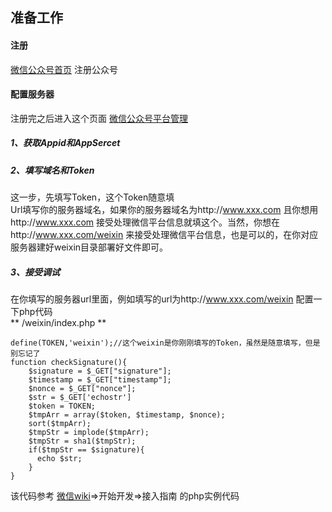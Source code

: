 准备工作
--
#### 注册
<a href = 'https://mp.weixin.qq.com'>微信公众号首页</a>  注册公众号
#### 配置服务器
注册完之后进入这个页面 <a href = 'https://mp.weixin.qq.com/debug/cgi-bin/sandboxinfo?action=showinfo&t=sandbox/index'>微信公众号平台管理</a><br>
##### 1、获取Appid和AppSercet
##### 2、填写域名和Token
这一步，先填写Token，这个Token随意填<br>
Url填写你的服务器域名，如果你的服务器域名为http://www.xxx.com 且你想用http://www.xxx.com 接受处理微信平台信息就填这个。当然，你想在http://www.xxx.com/weixin 来接受处理微信平台信息，也是可以的，在你对应服务器建好weixin目录部署好文件即可。<br>
##### 3、接受调试
在你填写的服务器url里面，例如填写的url为http://www.xxx.com/weixin 配置一下php代码<br>
** /weixin/index.php **
```
define(TOKEN,'weixin');//这个weixin是你刚刚填写的Token，虽然是随意填写，但是别忘记了    
function checkSignature(){
    $signature = $_GET["signature"];    
    $timestamp = $_GET["timestamp"];    
    $nonce = $_GET["nonce"];     
    $str = $_GET['echostr']        
    $token = TOKEN;      
    $tmpArr = array($token, $timestamp, $nonce);    
    sort($tmpArr);    
    $tmpStr = implode($tmpArr);     
    $tmpStr = sha1($tmpStr);    
    if($tmpStr == $signature){    
      echo $str;      
    }    
}
```

该代码参考 <a href='https://mp.weixin.qq.com/wiki'>微信wiki</a>=>开始开发=>接入指南 的php实例代码


